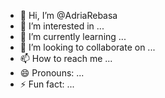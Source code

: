- 👋 Hi, I’m @AdriaRebasa
- 👀 I’m interested in ...
- 🌱 I’m currently learning ...
- 💞️ I’m looking to collaborate on ...
- 📫 How to reach me ...
- 😄 Pronouns: ...
- ⚡ Fun fact: ...

<!---
AdriaRebasa/AdriaRebasa is a ✨ special ✨ repository because its `README.md` (this file) appears on your GitHub profile.
You can click the Preview link to take a look at your changes.
--->
